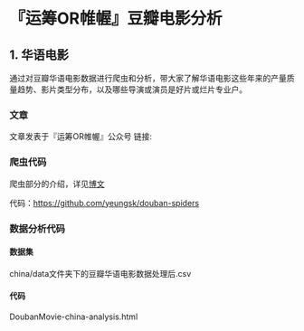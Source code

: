 # 『运筹OR帷幄』豆瓣电影分析

## 1. 华语电影

通过对豆瓣华语电影数据进行爬虫和分析，带大家了解华语电影这些年来的产量质量趋势、影片类型分布，以及哪些导演或演员是好片或烂片专业户。



### 文章

文章发表于『运筹OR帷幄』公众号
链接:



### 爬虫代码

爬虫部分的介绍，详见[博文](https://yeungsk.github.io/2018/10/08/%E7%88%AC%E8%99%AB%E5%AE%9E%E6%88%98(%E4%B8%80)%E5%88%A9%E7%94%A8scrapy%E7%88%AC%E5%8F%96%E8%B1%86%E7%93%A3%E5%8D%8E%E8%AF%AD%E7%94%B5%E5%BD%B1/)

代码：https://github.com/yeungsk/douban-spiders



### 数据分析代码

#### 数据集

china/data文件夹下的豆瓣华语电影数据处理后.csv

#### 代码

DoubanMovie-china-analysis.html



